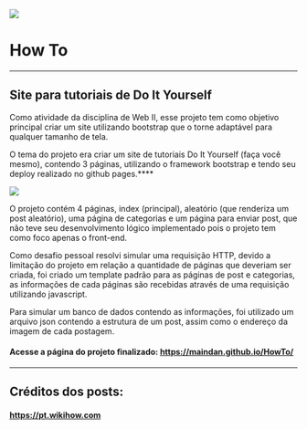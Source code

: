 <img src="https://i.ibb.co/VMp9Xnt/Captura-de-tela-2024-04-13-161236.png"></img>

# How To
<hr>

## Site para tutoriais de Do It Yourself

<p>Como atividade da disciplina de Web II, esse projeto tem como objetivo principal criar um site utilizando bootstrap que o torne adaptável para qualquer tamanho de tela.</p>

<p>O tema do projeto era criar um site de tutoriais Do It Yourself (faça você mesmo), contendo 3 páginas, utilizando o framework bootstrap e tendo seu deploy realizado no github pages.****</p>

<img src="https://i.ibb.co/6bvGTqJ/Captura-de-tela-2024-04-13-161524.png"></img>

<p>O projeto contém 4 páginas, index (principal), aleatório (que renderiza um post aleatório), uma página de categorias e um página para enviar post, que não teve seu desenvolvimento lógico implementado pois o projeto tem como foco apenas o front-end.</p>

<p>Como desafio pessoal resolvi simular uma requisição HTTP, devido a limitação do projeto em relação a quantidade de páginas que deveriam ser criada, foi criado um template padrão para as páginas de post e categorias, as informações de cada páginas são recebidas através de uma requisição utilizando javascript.</p>

<p>Para simular um banco de dados contendo as informações, foi utilizado um arquivo json contendo a estrutura de um post, assim como o endereço da imagem de cada postagem.</p>

#### Acesse a página do projeto finalizado: https://maindan.github.io/HowTo/

<hr>

## Créditos dos posts:
#### https://pt.wikihow.com
